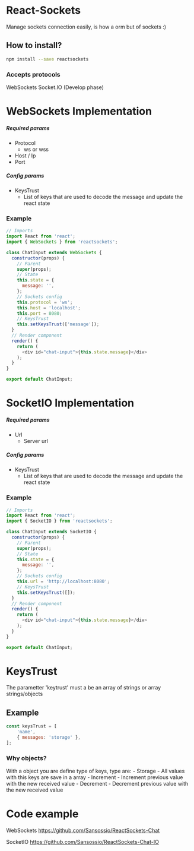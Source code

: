 # React-Sockets
Manage sockets connection easily, is how a orm but of sockets :)

## How to install?
```sh
npm install --save reactsockets
```

### Accepts protocols
WebSockets
Socket.IO (Develop phase)

# WebSockets Implementation

##### Required params
- Protocol 
    - ws or wss
- Host / Ip
- Port

##### Config params
- KeysTrust
    - List of keys that are used to decode the message and update the react state

### Example
```js
// Imports
import React from 'react';
import { WebSockets } from 'reactsockets';

class ChatInput extends WebSockets {
  constructor(props) {
    // Parent
    super(props);
    // State
    this.state = {
      message: '',
    };
    // Sockets config
    this.protocol = 'ws';
    this.host = 'localhost';
    this.port = 8080;
    // KeysTrust
    this.setKeysTrust(['message']);
  }
  // Render component
  render() {
    return (
      <div id="chat-input">{this.state.message}</div>
    );
  }
}

export default ChatInput;
```

# SocketIO Implementation
##### Required params
- Url
  - Server url

##### Config params
- KeysTrust
    - List of keys that are used to decode the message and update the react state

### Example
```js
// Imports
import React from 'react';
import { SocketIO } from 'reactsockets';

class ChatInput extends SocketIO {
  constructor(props) {
    // Parent
    super(props);
    // State
    this.state = {
      message: '',
    };
    // Sockets config
    this.url = 'http://localhost:8080';
    // KeysTrust
    this.setKeysTrust([]);
  }
  // Render component
  render() {
    return (
      <div id="chat-input">{this.state.message}</div>
    );
  }
}

export default ChatInput;
```

# KeysTrust
The parametter 'keytrust' must a be an array of strings or array strings/objects

## Example
```js
const keysTrust = [
    'name',    
    { messages: 'storage' },
];
```
### Why objects?
With a object you are define type of keys, type are:
    - Storage
        - All values with this keys are save in a array
    - Increment
        - Increment previous value with the new received value
    - Decrement
        - Decrement previous value with the new received value
        
# Code example

WebSockets
<https://github.com/Sansossio/ReactSockets-Chat>

SocketIO
<https://github.com/Sansossio/ReactSockets-Chat-IO>
